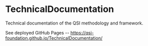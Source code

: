 # TechnicalDocumentation

Technical documentation of the QSI methodology and framework.

See deployed GitHub Pages -- https://qsi-foundation.github.io/TechnicalDocumentation/
